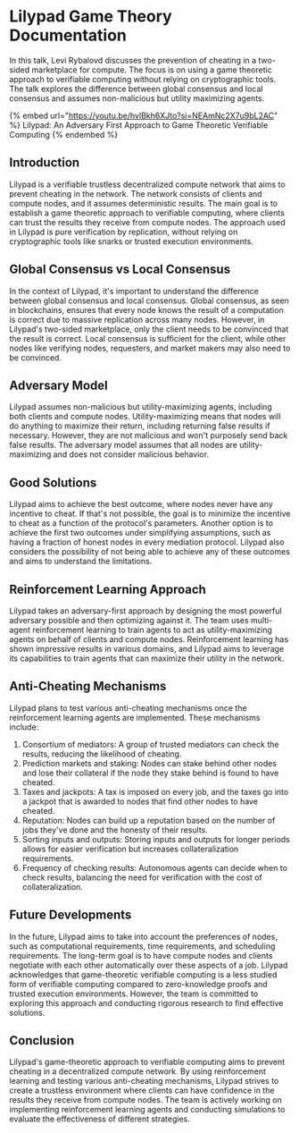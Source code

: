 # Lilypad Game Theory Documentation

In this talk, Levi Rybalovd discusses the prevention of cheating in a two-sided marketplace for compute. The focus is on using a game theoretic approach to verifiable computing without relying on cryptographic tools. The talk explores the difference between global consensus and local consensus and assumes non-malicious but utility maximizing agents. 

{% embed url="https://youtu.be/hvlBkh6XJto?si=NEAmNc2X7u9bL2AC" %}
Lilypad: An Adversary First Approach to Game Theoretic Verifiable Computing
{% endembed %}

## Introduction
Lilypad is a verifiable trustless decentralized compute network that aims to prevent cheating in the network. The network consists of clients and compute nodes, and it assumes deterministic results. The main goal is to establish a game theoretic approach to verifiable computing, where clients can trust the results they receive from compute nodes. The approach used in Lilypad is pure verification by replication, without relying on cryptographic tools like snarks or trusted execution environments.

## Global Consensus vs Local Consensus
In the context of Lilypad, it's important to understand the difference between global consensus and local consensus. Global consensus, as seen in blockchains, ensures that every node knows the result of a computation is correct due to massive replication across many nodes. However, in Lilypad's two-sided marketplace, only the client needs to be convinced that the result is correct. Local consensus is sufficient for the client, while other nodes like verifying nodes, requesters, and market makers may also need to be convinced.

## Adversary Model
Lilypad assumes non-malicious but utility-maximizing agents, including both clients and compute nodes. Utility-maximizing means that nodes will do anything to maximize their return, including returning false results if necessary. However, they are not malicious and won't purposely send back false results. The adversary model assumes that all nodes are utility-maximizing and does not consider malicious behavior.

## Good Solutions
Lilypad aims to achieve the best outcome, where nodes never have any incentive to cheat. If that's not possible, the goal is to minimize the incentive to cheat as a function of the protocol's parameters. Another option is to achieve the first two outcomes under simplifying assumptions, such as having a fraction of honest nodes in every mediation protocol. Lilypad also considers the possibility of not being able to achieve any of these outcomes and aims to understand the limitations.

## Reinforcement Learning Approach
Lilypad takes an adversary-first approach by designing the most powerful adversary possible and then optimizing against it. The team uses multi-agent reinforcement learning to train agents to act as utility-maximizing agents on behalf of clients and compute nodes. Reinforcement learning has shown impressive results in various domains, and Lilypad aims to leverage its capabilities to train agents that can maximize their utility in the network.

## Anti-Cheating Mechanisms
Lilypad plans to test various anti-cheating mechanisms once the reinforcement learning agents are implemented. These mechanisms include:
1. Consortium of mediators: A group of trusted mediators can check the results, reducing the likelihood of cheating.
2. Prediction markets and staking: Nodes can stake behind other nodes and lose their collateral if the node they stake behind is found to have cheated.
3. Taxes and jackpots: A tax is imposed on every job, and the taxes go into a jackpot that is awarded to nodes that find other nodes to have cheated.
4. Reputation: Nodes can build up a reputation based on the number of jobs they've done and the honesty of their results.
5. Sorting inputs and outputs: Storing inputs and outputs for longer periods allows for easier verification but increases collateralization requirements.
6. Frequency of checking results: Autonomous agents can decide when to check results, balancing the need for verification with the cost of collateralization.

## Future Developments
In the future, Lilypad aims to take into account the preferences of nodes, such as computational requirements, time requirements, and scheduling requirements. The long-term goal is to have compute nodes and clients negotiate with each other automatically over these aspects of a job. Lilypad acknowledges that game-theoretic verifiable computing is a less studied form of verifiable computing compared to zero-knowledge proofs and trusted execution environments. However, the team is committed to exploring this approach and conducting rigorous research to find effective solutions.

## Conclusion
Lilypad's game-theoretic approach to verifiable computing aims to prevent cheating in a decentralized compute network. By using reinforcement learning and testing various anti-cheating mechanisms, Lilypad strives to create a trustless environment where clients can have confidence in the results they receive from compute nodes. The team is actively working on implementing reinforcement learning agents and conducting simulations to evaluate the effectiveness of different strategies.
